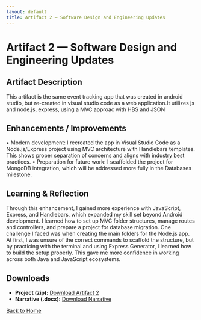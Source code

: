 ```yaml
---
layout: default
title: Artifact 2 — Software Design and Engineering Updates
---
```


# Artifact 2 — Software Design and Engineering Updates 

## Artifact Description
This artifact is the same event tracking app that was created in android studio, but re-created in visual studio code as a web application.It utilizes js and node.js, express, using a MVC approac with HBS and JSON

## Enhancements / Improvements
•	Modern development: I recreated the app in Visual Studio Code as a Node.js/Express project using MVC architecture with Handlebars templates. This shows proper separation of concerns and aligns with industry best practices.
•	Preparation for future work: I scaffolded the project for MongoDB integration, which will be addressed more fully in the Databases milestone.

## Learning & Reflection
Through this enhancement, I gained more experience with JavaScript, Express, and Handlebars, which expanded my skill set beyond Android development. I learned how to set up MVC folder structures, manage routes and controllers, and prepare a project for database migration.
One challenge I faced was when creating the main folders for the Node.js app. At first, I was unsure of the correct commands to scaffold the structure, but by practicing with the terminal and using Express Generator, I learned how to build the setup properly. This gave me more confidence in working across both Java and JavaScript ecosystems.

## Downloads
- **Project (zip):** [Download Artifact 2](../downloads/artifact-2/Torres_J_CS499_ET_Capstone_VSC.zip)
- **Narrative (.docx):** [Download Narrative](../downloads/artifact-2/Torres_J_CS499_3_2.docx)

[Back to Home](/)

